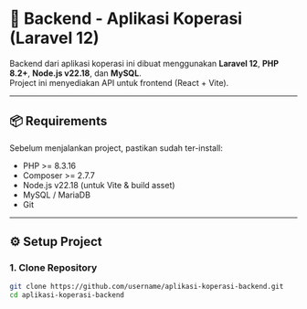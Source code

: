 # 📌 Backend - Aplikasi Koperasi (Laravel 12)

Backend dari aplikasi koperasi ini dibuat menggunakan **Laravel 12**, **PHP 8.2+**, **Node.js v22.18**, dan **MySQL**.  
Project ini menyediakan API untuk frontend (React + Vite).

---

## 📦 Requirements
Sebelum menjalankan project, pastikan sudah ter-install:
- PHP >= 8.3.16
- Composer >= 2.7.7
- Node.js v22.18 (untuk Vite & build asset)
- MySQL / MariaDB
- Git

---

## ⚙️ Setup Project

### 1. Clone Repository
```bash
git clone https://github.com/username/aplikasi-koperasi-backend.git
cd aplikasi-koperasi-backend
